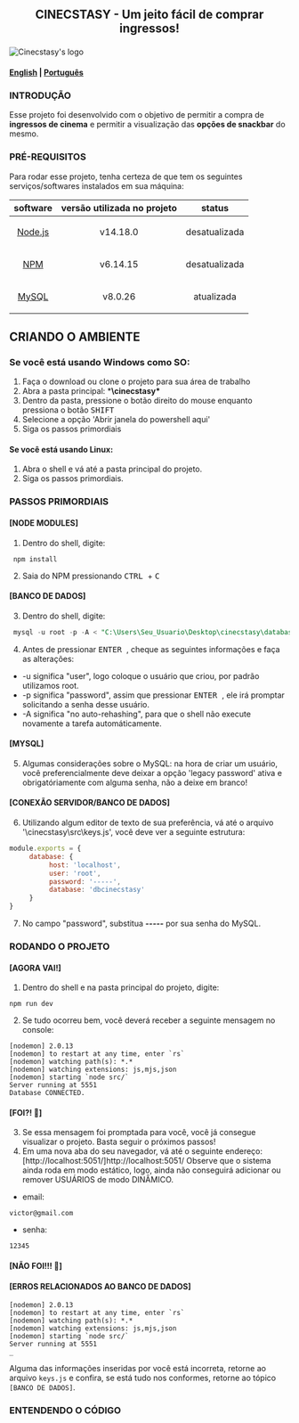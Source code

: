 ## <p align="center"> CINECSTASY - Um jeito fácil de comprar ingressos! </p>
![Cinecstasy's logo](https://raw.githubusercontent.com/victorinknov/dump-files/80ce369f1cefbaec8e720349c564384129a31153/cinecstasy-logo.svg)

#### [English](https://github.com/victorinknov/cinecstasy/blob/main/README.md) | [Português](https://github.com/victorinknov/cinecstasy/blob/main/README.pt-br.md)

### INTRODUÇÃO 
Esse projeto foi desenvolvido com o objetivo de permitir a compra de **ingressos de cinema** e permitir a visualização das **opções de snackbar** do mesmo.

### PRÉ-REQUISITOS
Para rodar esse projeto, tenha certeza de que tem os seguintes serviços/softwares instalados em sua máquina:

| software | versão utilizada no projeto | status |
| --- | --- | --- |
| <p align="center">[Node.js](https://nodejs.org/en/download/)</p> | <p align="center">v14.18.0</p> | <p align="center">desatualizada</p> |
| <p align="center">[NPM](https://www.npmjs.com/package/download)</p> | <p align="center">v6.14.15</p> | <p align="center">desatualizada</p> |
| <p align="center">[MySQL](https://dev.mysql.com/downloads/installer/)</p> | <p align="center">v8.0.26</p> | <p align="center">atualizada</p> |

## CRIANDO O AMBIENTE
### Se você está usando Windows como SO:
1. Faça o download ou clone o projeto para sua área de trabalho
1. Abra a pasta principal: ***\cinecstasy\***
2. Dentro da pasta, pressione o botão direito do mouse enquanto pressiona o botão <kbd> SHIFT </kbd>
3. Selecione a opção 'Abrir janela do powershell aqui'
4. Siga os passos primordiais

#### Se você está usando Linux:
1. Abra o shell e vá até a pasta principal do projeto.
2. Siga os passos primordiais.

### PASSOS PRIMORDIAIS
#### [NODE MODULES]
1. Dentro do shell, digite:
```nodejs
 npm install 
```
2. Saia do NPM pressionando <kbd> CTRL </kbd> + <kbd> C </kbd>

#### [BANCO DE DADOS]
3. Dentro do shell, digite: 
```sql
 mysql -u root -p -A < "C:\Users\Seu_Usuario\Desktop\cinecstasy\database\db.sql"
```
4. Antes de pressionar <kbd> ENTER </kbd>, cheque as seguintes informações e faça as alterações:
- -u significa "user", logo coloque o usuário que criou, por padrão utilizamos root.
- -p significa "password", assim que pressionar <kbd> ENTER </kbd>, ele irá promptar solicitando a senha desse usuário.
- -A significa "no auto-rehashing", para que o shell não execute novamente a tarefa automáticamente.

#### [MYSQL]
5. Algumas considerações sobre o MySQL: na hora de criar um usuário, você preferencialmente deve deixar a opção 'legacy password' ativa e obrigatóriamente com alguma senha, não a deixe em branco! 

#### [CONEXÃO SERVIDOR/BANCO DE DADOS]
6. Utilizando algum editor de texto de sua preferência, vá até o arquivo '\cinecstasy\src\keys.js', você deve ver a seguinte estrutura:
```javascript
module.exports = {
     database: {
          host: 'localhost',
          user: 'root',
          password: '-----',
          database: 'dbcinecstasy'
     }
}
```
7. No campo "password", substitua ***-----*** por sua senha do MySQL.

### RODANDO O PROJETO
#### [AGORA VAI!]
1. Dentro do shell e na pasta principal do projeto, digite:
```node
npm run dev
```
2. Se tudo ocorreu bem, você deverá receber a seguinte mensagem no console:
```
[nodemon] 2.0.13
[nodemon] to restart at any time, enter `rs`
[nodemon] watching path(s): *.*
[nodemon] watching extensions: js,mjs,json
[nodemon] starting `node src/`
Server running at 5551
Database CONNECTED.
```
#### [FOI?! :zany_face:] 
3. Se essa mensagem foi promptada para você, você já consegue visualizar o projeto. Basta seguir o próximos passos!
4. Em uma nova aba do seu navegador, vá até o seguinte endereço: [http://localhost:5051/]http://localhost:5051/
Observe que o sistema ainda roda em modo estático, logo, ainda não conseguirá adicionar ou remover USUÁRIOS de modo DINÂMICO.
- email: 
```text
victor@gmail.com
```
- senha:
```text
12345
``` 

#### [NÃO FOI!!! :exploding_head:]
#### [ERROS RELACIONADOS AO BANCO DE DADOS]
```
[nodemon] 2.0.13
[nodemon] to restart at any time, enter `rs`
[nodemon] watching path(s): *.*
[nodemon] watching extensions: js,mjs,json
[nodemon] starting `node src/`
Server running at 5551
_
```
Alguma das informações inseridas por você está incorreta, retorne ao arquivo `keys.js` e confira, se está tudo nos conformes, retorne ao tópico `[BANCO DE DADOS]`.

### ENTENDENDO O CÓDIGO

